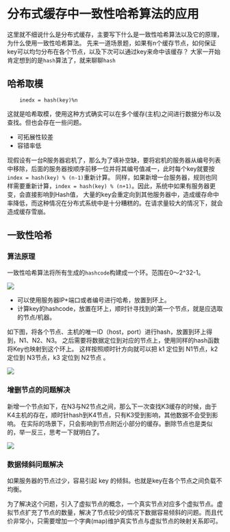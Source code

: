 # 分布式缓存中一致性哈希算法的应用

这里就不细说什么是分布式缓存，主要写下什么是一致性哈希算法以及它的原理，为什么使用一致性哈希算法。 先来一道场景题，如果有n个缓存节点，如何保证key可以均匀分布在各个节点，以及下次可以通过key来命中该缓存？
大家一开始肯定想到的是`hash`算法了，就来聊聊`hash`

## 哈希取模

```
    inedx = hash(key)%n 
```

这就是哈希取模，使用这种方式确实可以在多个缓存(主机)之间进行数据分布以及查找。但也会存在一些问题。

* 可拓展性较差
* 容错率低

现假设有一台R服务器宕机了，那么为了填补空缺，要将宕机的服务器从编号列表中移除，后面的服务器按顺序前移一位并将其编号值减一，此时每个key就要按 `index = hash(key) % (n-1)`重新计算。
同样，如果新增一台服务器，规则也同样需要重新计算，`index = hash(key) % (n+1)`。因此，系统中如果有服务器更变，会直接影响到Hash值，
大量的key会重定向到其他服务器中，造成缓存命中率降低，而这种情况在分布式系统中是十分糟糕的。在请求量较大的情况下，就会造成缓存雪崩。

## 一致性哈希

### 算法原理

一致性哈希算法将所有生成的`hashcode`构建成一个环。范围在0～2^32-1。

![](https://i.loli.net/2019/05/08/5cd1b9fe31560.jpg)

* 可以使用服务器IP+端口或者编号进行哈希，放置到环上。
* 计算key的hashcode，放置在环上，顺时针寻找到的第一个节点，就是应选取的节点/机器。

如下图，将各个节点、主机的唯一ID（host，port）进行hash，放置到环上得到，N1、N2、N3。 之后需要将数据定位到对应的节点上，使用同样的hash函数将Key也映射到这个环上。 这样按照顺时针方向就可以把 k1 定位到
N1节点，k2 定位到 N3节点，k3 定位到 N2节点 。

![](https://i.loli.net/2019/05/08/5cd1ba05955b9.jpg)

### 增删节点的问题解决

新增一个节点如下，在N3与N2节点之间，那么下一次查找K3缓存的时候，由于K4主机的存在，顺时针hash到K4节点，只有K3受到影响，其他数据不会受到影响。
在实际的场景下，只会影响到节点附近小部分的缓存。删除节点也是类似的，举一反三，思考一下就明白了。

![](https://i.loli.net/2019/05/08/5cd1ba0c7519c.jpg)

### 数据倾斜问题解决

如果服务器的节点过少，容易引起 key 的倾斜。也就是key在各个节点之间负载不均衡。

为了解决这个问题，引入了虚拟节点的概念，一个真实节点对应多个虚拟节点。虚拟节点扩充了节点的数量，解决了节点较少的情况下数据容易倾斜的问题。而且代价非常小，只需要增加一个字典(map)维护真实节点与虚拟节点的映射关系即可。


